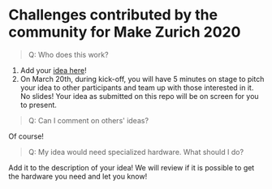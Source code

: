 # Challenges contributed by the community for Make Zurich 2020

> Q: Who does this work?

1. Add your [idea here](https://github.com/make-zurich/open-challenge-ideas-2020/issues/new?assignees=&labels=&template=new-idea.md&title=%5BGive+your+idea+a+catchy+challenge+name%5D)!
2. On March 20th, during kick-off, you will have 5 minutes on stage to pitch your idea to other participants and team up with those interested in it. No slides! Your idea as submitted on this repo will be on screen for you to present.

> Q: Can I comment on others' ideas?

Of course!

> Q: My idea would need specialized hardware. What should I do?

Add it to the description of your idea! We will review if it is possible to get the hardware you need and let you know!
